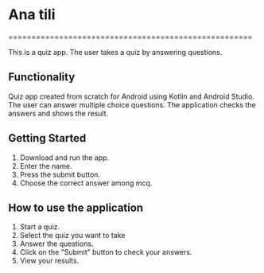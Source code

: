 # Ana tili
=====================================================

This is a quiz app. The user takes a quiz by answering questions.

Functionality
--------------
Quiz app created from scratch for Android using Kotlin and Android Studio.
The user can answer multiple choice questions.
The application checks the answers and shows the result.

Getting Started
---------------
1. Download and run the app.
2. Enter the name.
3. Press the submit button.
4. Choose the correct answer among mcq.

How to use the application
---------------
1. Start a quiz.
2. Select the quiz you want to take
3. Answer the questions. 
4. Click on the "Submit" button to check your answers. 
5. View your results.
